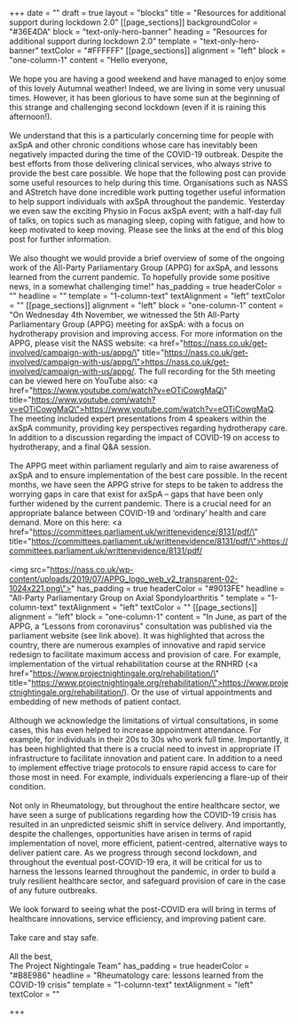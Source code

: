 +++
date = ""
draft = true
layout = "blocks"
title = "Resources for additional support during lockdown 2.0"
[[page_sections]]
backgroundColor = "#36E4DA"
block = "text-only-hero-banner"
heading = "Resources for additional support during lockdown 2.0"
template = "text-only-hero-banner"
textColor = "#FFFFFF"
[[page_sections]]
alignment = "left"
block = "one-column-1"
content = "Hello everyone,<br><br>We hope you are having a good weekend and have managed to enjoy some of this lovely Autumnal weather! Indeed, we are living in some very unusual times. However, it has been glorious to have some sun at the beginning of this strange and challenging second lockdown (even if it is raining this afternoon!).<br><br>We understand that this is a particularly concerning time for people with axSpA and other chronic conditions whose care has inevitably been negatively impacted during the time of the COVID-19 outbreak. Despite the best efforts from those delivering clinical services, who always strive to provide the best care possible. We hope that the following post can provide some useful resources to help during this time. Organisations such as NASS and AStretch have done incredible work putting together useful information to help support individuals with axSpA throughout the pandemic. Yesterday we even saw the exciting Physio in Focus axSpA event; with a half-day full of talks, on topics such as managing sleep, coping with fatigue, and how to keep motivated to keep moving. Please see the links at the end of this blog post for further information.<br><br>We also thought we would provide a brief overview of some of the ongoing work of the All-Party Parliamentary Group (APPG) for axSpA, and lessons learned from the current pandemic. To hopefully provide some positive news, in a somewhat challenging time!"
has_padding = true
headerColor = ""
headline = ""
template = "1-column-text"
textAlignment = "left"
textColor = ""
[[page_sections]]
alignment = "left"
block = "one-column-1"
content = "On Wednesday 4th November, we witnessed the 5th All-Party Parliamentary Group (APPG) meeting for axSpA: with a focus on hydrotherapy provision and improving access. For more information on the APPG, please visit the NASS website: <a href=\"https://nass.co.uk/get-involved/campaign-with-us/appg/\" title=\"https://nass.co.uk/get-involved/campaign-with-us/appg/\">https://nass.co.uk/get-involved/campaign-with-us/appg/</a>. The full recording for the 5th meeting can be viewed here on YouTube also: <a href=\"https://www.youtube.com/watch?v=eOTiCowgMaQ\" title=\"https://www.youtube.com/watch?v=eOTiCowgMaQ\">https://www.youtube.com/watch?v=eOTiCowgMaQ</a>. The meeting included expert presentations from 4 speakers within the axSpA community, providing key perspectives regarding hydrotherapy care. In addition to a discussion regarding the impact of COVID-19 on access to hydrotherapy, and a final Q&amp;A session.<br><br>The APPG meet within parliament regularly and aim to raise awareness of axSpA and to ensure implementation of the best care possible. In the recent months, we have seen the APPG strive for steps to be taken to address the worrying gaps in care that exist for axSpA – gaps that have been only further widened by the current pandemic. There is a crucial need for an appropriate balance between COVID-19 and ‘ordinary’ health and care demand. More on this here: <a href=\"https://committees.parliament.uk/writtenevidence/8131/pdf/\" title=\"https://committees.parliament.uk/writtenevidence/8131/pdf/\">https://committees.parliament.uk/writtenevidence/8131/pdf/</a><br><br><img src=\"https://nass.co.uk/wp-content/uploads/2019/07/APPG_logo_web_v2_transparent-02-1024x221.png\">"
has_padding = true
headerColor = "#9013FE"
headline = "All-Party Parliamentary Group on Axial Spondyloarthritis "
template = "1-column-text"
textAlignment = "left"
textColor = ""
[[page_sections]]
alignment = "left"
block = "one-column-1"
content = "In June, as part of the APPG, a “Lessons from coronavirus” consultation was published via the parliament website (see link above). It was highlighted that across the country, there are numerous examples of innovative and rapid service redesign to facilitate maximum access and provision of care. For example, implementation of the virtual rehabilitation course at the RNHRD (<a href=\"https://www.projectnightingale.org/rehabilitation/\" title=\"https://www.projectnightingale.org/rehabilitation/\">https://www.projectnightingale.org/rehabilitation/</a>). Or the use of virtual appointments and embedding of new methods of patient contact.<br><br>Although we acknowledge the limitations of virtual consultations, in some cases, this has even helped to increase appointment attendance. For example, for individuals in their 20s to 30s who work full time. Importantly, it has been highlighted that there is a crucial need to invest in appropriate IT infrastructure to facilitate innovation and patient care. In addition to a need to implement effective triage protocols to ensure rapid access to care for those most in need. For example, individuals experiencing a flare-up of their condition.<br><br>Not only in Rheumatology, but throughout the entire healthcare sector, we have seen a surge of publications regarding how the COVID-19 crisis has resulted in an unpredicted seismic shift in service delivery. And importantly, despite the challenges, opportunities have arisen in terms of rapid implementation of novel, more efficient, patient-centred, alternative ways to deliver patient care. As we progress through second lockdown, and throughout the eventual post-COVID-19 era, it will be critical for us to harness the lessons learned throughout the pandemic, in order to build a truly resilient healthcare sector, and safeguard provision of care in the case of any future outbreaks.<br><br>We look forward to seeing what the post-COVID era will bring in terms of healthcare innovations, service efficiency, and improving patient care.<br><br>Take care and stay safe.<br><br>All the best,<br>The Project Nightingale Team"
has_padding = true
headerColor = "#B8E986"
headline = "Rheumatology care: lessons learned from the COVID-19 crisis"
template = "1-column-text"
textAlignment = "left"
textColor = ""

+++
